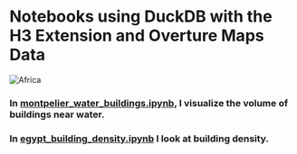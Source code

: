 # Notebooks using DuckDB with the H3 Extension and Overture Maps Data

![Africa](https://github.com/user-attachments/assets/2fede725-bcde-425a-94dc-65b8c2f91ca9)

### In [montpelier_water_buildings.ipynb](montpelier_water_buildings.ipynb), I visualize the volume of buildings near water.

### In [egypt_building_density.ipynb](egypt_building_density.ipynb) I look at building density.
